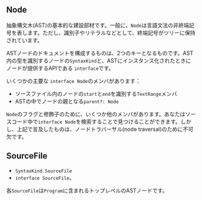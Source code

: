 ## Node
抽象構文木(AST)の基本的な建設部材です。一般に、`Node`は言語文法の非終端記号を表します。ただし、識別子やリテラルなどとして、終端記号がツリーに保持されています。

ASTノードのドキュメントを構成するものは、2つのキーとなるものです。AST内の型を識別するノードの`SyntaxKind`と、ASTにインスタンス化されたときにノードが提供するAPIである `interface`です。

いくつかの主要な `interface Node`のメンバがあります：
* ソースファイル内のノードの`start`と`end`を識別する`TextRange`メンバ
* ASTの中でノードの親となる`parent?: Node`

`Node`のフラグと修飾子のために、いくつか他のメンバがあります。あなたはソースコード中で`interface Node`を検索することで見つけることができます。しかし、上記で言及したものは、ノードトラバーサル(node traversal)のために不可欠です。

## SourceFile

* `SyntaxKind.SourceFile`
* `interface SourceFile`。

各`SourceFile`は`Program`に含まれるトップレベルのASTノードです。
